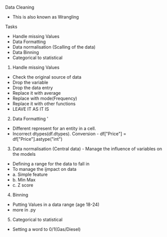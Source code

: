 Data Cleaning 
- This is also known as Wrangling 
<!-- https://www.coursera.org/learn/data-analysis-with-python/ungradedWidget/xZKrQ/module-2-cheat-sheet-data-wrangling -->
Tasks 
- Handle missing Values 
- Data Formatting
- Data normalisation (Scalling of the data)
- Data Binning
- Categorical to statistical 

1. Handle missing Values
- Check the original source of data 
- Drop the variable 
- Drop the data entry 
- Replace it with average 
- Replace with mode(Frequency)
- Replace it with other functions 
- LEAVE IT AS IT IS 

2. Data Formatting '
- Different represent for an entity in a cell.
- Incorrect dtypes(df.dtypes).  Conversion - df["Price"] = df["Price"].astype("int")

3. Data normalisation (Central data) - Manage the influence of variables on the models
- Defining a range for the data to fall in 
- To manage the ijmpact on data 
- a. Simple feature 
- b. Min Max
- c. Z score

4. Binning 
- Putting Values in a data range (age 18-24)
- more in .py

5. Categorical to statistical
- Setting a word to 0/1(Gas/Diesel)